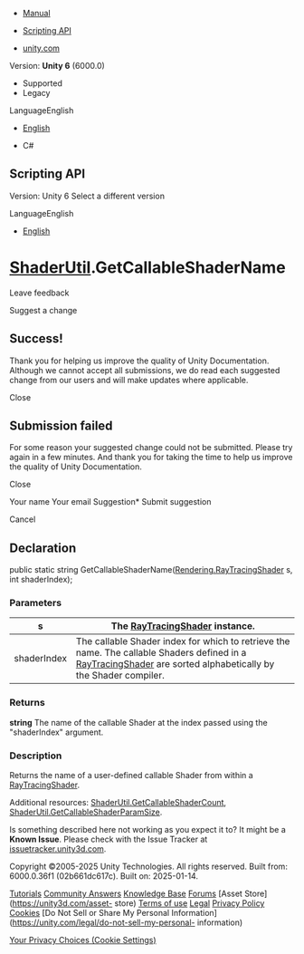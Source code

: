 [ ]()

  * [Manual](../Manual/index.html)
  * [Scripting API](../ScriptReference/index.html)

  * [unity.com](https://unity.com/)

Version: **Unity 6** (6000.0)

  * Supported
  * Legacy

LanguageEnglish

  * [English]()

  * C#

[ ](https://docs.unity3d.com)

## Scripting API

Version: Unity 6 Select a different version

LanguageEnglish

  * [English]()

#  [ShaderUtil](ShaderUtil.html).GetCallableShaderName

Leave feedback

Suggest a change

## Success!

Thank you for helping us improve the quality of Unity Documentation. Although
we cannot accept all submissions, we do read each suggested change from our
users and will make updates where applicable.

Close

## Submission failed

For some reason your suggested change could not be submitted. Please <a>try
again</a> in a few minutes. And thank you for taking the time to help us
improve the quality of Unity Documentation.

Close

Your name Your email Suggestion* Submit suggestion

Cancel

[ ]()

## Declaration

public static string
GetCallableShaderName([Rendering.RayTracingShader](Rendering.RayTracingShader.html)
s, int shaderIndex);

### Parameters

s | The [RayTracingShader](Rendering.RayTracingShader.html) instance.  
---|---  
shaderIndex | The callable Shader index for which to retrieve the name. The callable Shaders defined in a [RayTracingShader](Rendering.RayTracingShader.html) are sorted alphabetically by the Shader compiler.  
  
### Returns

**string** The name of the callable Shader at the index passed using the
"shaderIndex" argument.

### Description

Returns the name of a user-defined callable Shader from within a
[RayTracingShader](Rendering.RayTracingShader.html).

Additional resources:
[ShaderUtil.GetCallableShaderCount](ShaderUtil.GetCallableShaderCount.html),
[ShaderUtil.GetCallableShaderParamSize](ShaderUtil.GetCallableShaderParamSize.html).

Is something described here not working as you expect it to? It might be a
**Known Issue**. Please check with the Issue Tracker at
[issuetracker.unity3d.com](https://issuetracker.unity3d.com).

Copyright ©2005-2025 Unity Technologies. All rights reserved. Built from:
6000.0.36f1 (02b661dc617c). Built on: 2025-01-14.

[Tutorials](https://unity3d.com/learn) [Community
Answers](https://answers.unity3d.com) [Knowledge
Base](https://support.unity3d.com/hc/en-us)
[Forums](https://forum.unity3d.com) [Asset Store](https://unity3d.com/asset-
store) [Terms of use](https://docs.unity3d.com/Manual/TermsOfUse.html)
[Legal](https://unity.com/legal) [Privacy
Policy](https://unity.com/legal/privacy-policy)
[Cookies](https://unity.com/legal/cookie-policy) [Do Not Sell or Share My
Personal Information](https://unity.com/legal/do-not-sell-my-personal-
information)

[Your Privacy Choices (Cookie Settings)](javascript:void\(0\);)

